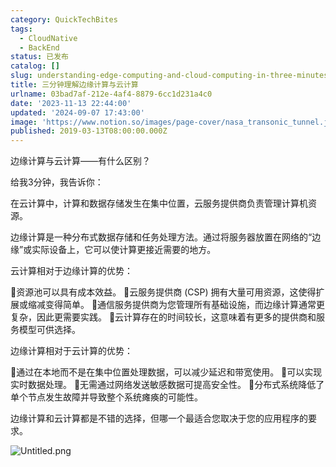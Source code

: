 ```yaml
---
category: QuickTechBites
tags:
  - CloudNative
  - BackEnd
status: 已发布
catalog: []
slug: understanding-edge-computing-and-cloud-computing-in-three-minutes
title: 三分钟理解边缘计算与云计算
urlname: 03bad7af-212e-4af4-8879-6cc1d231a4c0
date: '2023-11-13 22:44:00'
updated: '2024-09-07 17:43:00'
image: 'https://www.notion.so/images/page-cover/nasa_transonic_tunnel.jpg'
published: 2019-03-13T08:00:00.000Z
---
```


边缘计算与云计算——有什么区别？


给我3分钟，我告诉你：


在云计算中，计算和数据存储发生在集中位置，云服务提供商负责管理计算机资源。


边缘计算是一种分布式数据存储和任务处理方法。通过将服务器放置在网络的“边缘”或实际设备上，它可以使计算更接近需要的地方。


云计算相对于边缘计算的优势：


🔹资源池可以具有成本效益。
🔹云服务提供商 (CSP) 拥有大量可用资源，这使得扩展或缩减变得简单。
🔹通信服务提供商为您管理所有基础设施，而边缘计算通常更复杂，因此更需要实践。
🔹云计算存在的时间较长，这意味着有更多的提供商和服务模型可供选择。


边缘计算相对于云计算的优势：


🔸通过在本地而不是在集中位置处理数据，可以减少延迟和带宽使用。
🔸可以实现实时数据处理。
🔸无需通过网络发送敏感数据可提高安全性。
🔸分布式系统降低了单个节点发生故障并导致整个系统瘫痪的可能性。


边缘计算和云计算都是不错的选择，但哪一个最适合您取决于您的应用程序的要求。


![Untitled.png](https://prod-files-secure.s3.us-west-2.amazonaws.com/5d24fe63-e567-4804-86f9-9fdc62e13082/13581d9b-f241-4af1-9995-cb87504adaf1/Untitled.png?X-Amz-Algorithm=AWS4-HMAC-SHA256&X-Amz-Content-Sha256=UNSIGNED-PAYLOAD&X-Amz-Credential=ASIAZI2LB466XRTBULNJ%2F20250308%2Fus-west-2%2Fs3%2Faws4_request&X-Amz-Date=20250308T053312Z&X-Amz-Expires=3600&X-Amz-Security-Token=IQoJb3JpZ2luX2VjEA0aCXVzLXdlc3QtMiJHMEUCIQCIsUZBz68rea0Vl1DyeBZNG53Loeeg7%2FSfcBRnP%2FGaYgIgUoFG%2ByQ6MEauWUDU6yioft%2FrQ%2B6vciwijbeG4rSMxoIq%2FwMIVhAAGgw2Mzc0MjMxODM4MDUiDB0T4KupdiWkT2QJZCrcA6TS9MPgnG3TYTTJhZ39%2FgibvfVSVvcGD6kdu94JPRpCVQlyMxsLb0EzVAvuowbpfBFZAQyAOiLcuWMLgYFKCUQXrY3q7uPmSPRZJ9M3uk2QzDdDxDYdiqLMHTMhJrKHz4E%2B4xt5jnYuH6hbEjW1pRYq2t%2Fsh5e2t7jQHD61EVX83V1tLJde3TKY2KngOW1s3XOh2Jj2O%2B%2BpS4tFm1fnYtkrR5kkPpx1fLfGx9DgV9b4fRbPsP4eo0StQ8xY24kfsFGqRdQYXv%2Bone21E%2Bmh3sk3b0BsUYfGuR1NBH4MSc2kZMXXXwU8xCaq8vakBt2RVsvDHUkviGrW%2B3t4z6l6iBlYUZJYom5z97Xu%2BXQSTxIiSWA%2BCxp9%2FvNVvwE5helMJ%2B0kNy6u7QaB%2B%2BAf8FeyPXyUZ5WRHxlWObsVLp9aI3pSPJxOIk1ra7iIKJ9%2F859Ti%2FqeY0I%2F%2BZcKZkmI0qIQU85d%2BnAppuUrtlqJouxoHORiCtSzvkxz2JKofs4%2FFKOXxSQwFyogSRyFU9sZHxrwHLpnRIUzBmg9KmQs9W5zcFynabfYll5fdAopnNWGwVc7cF8bUq9E23tAyQ9%2BdFwl7OOWPhtzq4HLuA%2FSc%2BxpBPQ9uQa2YLLFRah5QuaNMIKcr74GOqUBWbQcjJvudtZhSSlmoNOJDsxxh6D3FhOiaLJTQUn3UMOfBl6K9bRYiU4sop%2BZISZurl5sc23yds7GyoLaTQ1uZhaeQgJjgWRhkgjk%2FVbEO5dFbZy%2BZwWjZ7rVZkYP6OyOl1fTm%2BH0eXwWI1BEQqx1gj6PUlAKJ8kALCS9agC0vds1YAOqZyrh%2FRiZJ71yZk5tooA1cIaWWdbGAATn7ak3Bou18a3U&X-Amz-Signature=9edfb921825a33ab1cd0d8d5951f6566c0c856bb8bd35d902b15dca066da15dc&X-Amz-SignedHeaders=host&x-id=GetObject)

